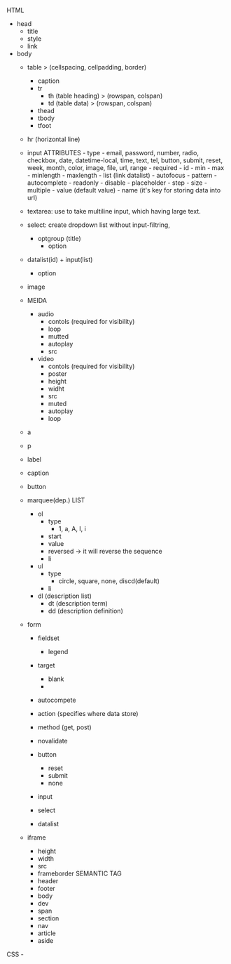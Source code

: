 HTML
- head
    - title
    - style
    - link
- body
    - table > (cellspacing, cellpadding, border)
        - caption
        - tr
            - th (table heading) > (rowspan, colspan)
            - td (table data) > (rowspan, colspan)
        - thead
        - tbody
        - tfoot
    - hr (horizontal line)
    - input
        ATTRIBUTES
            - type
                - email, password, number, radio, checkbox, date, datetime-local, time, text, tel, button, submit, reset, week, month, color, image, file, url, range
            - required
            - id
            - min
            - max
            - minlength
            - maxlength
            - list (link datalist)
            - autofocus
            - pattern
            - autocomplete
            - readonly
            - disable
            - placeholder
            - step
            - size
            - multiple
            - value (default value)
            - name (it's key for storing data into url)
    - textarea: use to take multiline input, which having large text.
    - select: create dropdown list without input-filtring,
        - optgroup (title)
            - option
    - datalist(id) + input(list)
        - option
    - image
    - MEIDA
        - audio
            - contols (required for visibility)
            - loop
            - mutted
            - autoplay
            - src
        - video
            - contols (required for visibility)
            - poster
            - height
            - widht
            - src
            - muted
            - autoplay
            - loop
    - a
    - p
    - label
    - caption
    - button
    - marquee(dep.)
    LIST
        - ol
            - type
                - 1, a, A, I, i
            - start
            - value
            - reversed -> it will reverse the sequence
            - li
        - ul
            - type
                - circle, square, none, discd(default)
            - li
        - dl (description list)
            - dt (description term)
            - dd (description definition)
    - form
        - fieldset
            - legend
        - target
            - blank
            - 
        - autocompete
        - action (specifies where data store)
        - method (get, post)
        - novalidate
        - button
            - reset
            - submit
            - none
        
        - input
        - select
        - datalist

    - iframe
        - height
        - width
        - src
        - frameborder
    SEMANTIC TAG
        - header
        - footer
        - body
        - dev
        - span
        - section
        - nav
        - article
        - aside



CSS
    - 